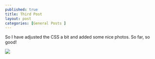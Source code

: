 ```yaml
---
published: true
title: Third Post
layout: post
categories: [General Posts ]
---
```

So I have adjusted the CSS a bit and added some nice photos.  So far, so good!

<img src="http://imageshack.com/a/img842/5075/djn7.jpg"/>